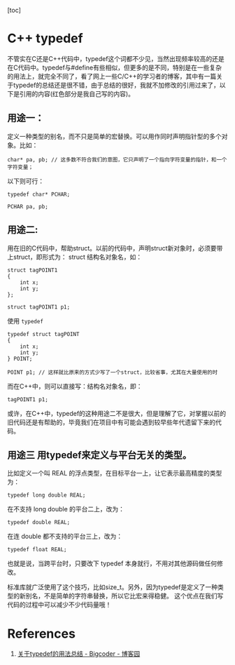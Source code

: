 [toc]

# C++ typedef

不管实在C还是C++代码中，typedef这个词都不少见，当然出现频率较高的还是在C代码中。typedef与#define有些相似，但更多的是不同，特别是在一些复杂的用法上，就完全不同了，看了网上一些C/C++的学习者的博客，其中有一篇关于typedef的总结还是很不错，由于总结的很好，我就不加修改的引用过来了，以下是引用的内容(红色部分是我自己写的内容)。

## 用途一：

定义一种类型的别名，而不只是简单的宏替换。可以用作同时声明指针型的多个对象。比如：

```
char* pa, pb; // 这多数不符合我们的意图，它只声明了一个指向字符变量的指针，和一个字符变量；
```

以下则可行：

```
typedef char* PCHAR;

PCHAR pa, pb;  
```

## 用途二:

用在旧的C代码中，帮助struct。以前的代码中，声明struct新对象时，必须要带上struct，即形式为： struct 结构名对象名，如：

```
struct tagPOINT1
{
    int x;
    int y;
};

struct tagPOINT1 p1;
```

使用 `typedef` 

```
typedef struct tagPOINT
{
    int x;
    int y;
} POINT;

POINT p1; // 这样就比原来的方式少写了一个struct，比较省事，尤其在大量使用的时
```

而在C++中，则可以直接写：结构名对象名，即：

```
tagPOINT1 p1;
```

或许，在C++中，typedef的这种用途二不是很大，但是理解了它，对掌握以前的旧代码还是有帮助的，毕竟我们在项目中有可能会遇到较早些年代遗留下来的代码。

## 用途三 用typedef来定义与平台无关的类型。

比如定义一个叫 REAL 的浮点类型，在目标平台一上，让它表示最高精度的类型为：

```
typedef long double REAL;
```


在不支持 long double 的平台二上，改为：

```
typedef double REAL;
```

在连 double 都不支持的平台三上，改为：

```
typedef float REAL;
```

也就是说，当跨平台时，只要改下 typedef 本身就行，不用对其他源码做任何修改。

标准库就广泛使用了这个技巧，比如size_t。另外，因为typedef是定义了一种类型的新别名，不是简单的字符串替换，所以它比宏来得稳健。
这个优点在我们写代码的过程中可以减少不少代码量哦！

# References
1. [关于typedef的用法总结 - Bigcoder - 博客园](https://www.cnblogs.com/csyisong/archive/2009/01/09/1372363.html)
